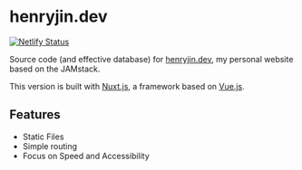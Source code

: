 # henryjin.dev

[![Netlify Status](https://api.netlify.com/api/v1/badges/a209a094-5987-4145-9f0a-3faf5587f1ec/deploy-status)](https://app.netlify.com/sites/henryjin-dev/deploys)

Source code (and effective database) for [henryjin.dev](https://henryjin.dev), my personal website based on the JAMstack.

This version is built with [Nuxt.js](https://nuxtjs.org/), a framework based on [Vue.js](https://vuejs.org/).

## Features

- Static Files
- Simple routing
- Focus on Speed and Accessibility

